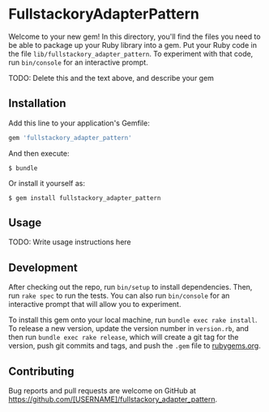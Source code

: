 # FullstackoryAdapterPattern

Welcome to your new gem! In this directory, you'll find the files you need to be able to package up your Ruby library into a gem. Put your Ruby code in the file `lib/fullstackory_adapter_pattern`. To experiment with that code, run `bin/console` for an interactive prompt.

TODO: Delete this and the text above, and describe your gem

## Installation

Add this line to your application's Gemfile:

```ruby
gem 'fullstackory_adapter_pattern'
```

And then execute:

    $ bundle

Or install it yourself as:

    $ gem install fullstackory_adapter_pattern

## Usage

TODO: Write usage instructions here

## Development

After checking out the repo, run `bin/setup` to install dependencies. Then, run `rake spec` to run the tests. You can also run `bin/console` for an interactive prompt that will allow you to experiment.

To install this gem onto your local machine, run `bundle exec rake install`. To release a new version, update the version number in `version.rb`, and then run `bundle exec rake release`, which will create a git tag for the version, push git commits and tags, and push the `.gem` file to [rubygems.org](https://rubygems.org).

## Contributing

Bug reports and pull requests are welcome on GitHub at https://github.com/[USERNAME]/fullstackory_adapter_pattern.

